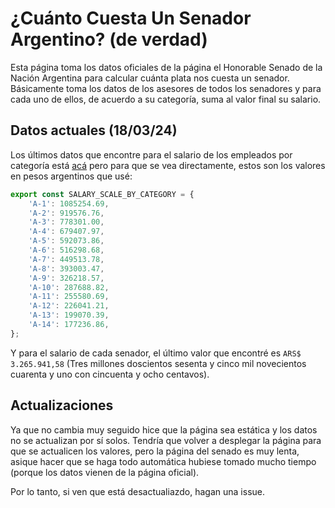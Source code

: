 # ¿Cuánto Cuesta Un Senador Argentino? (de verdad)

Esta página toma los datos oficiales de la página el Honorable Senado de la Nación Argentina para calcular cuánta plata nos cuesta un senador. Básicamente toma los datos de los asesores de todos los senadores y para cada uno de ellos, de acuerdo a su categoría, suma al valor final su salario.

## Datos actuales (18/03/24)

Los últimos datos que encontre para el salario de los empleados por categoría está [acá](https://www.senado.gob.ar/prensa/adjunto/descargarArchivo/tipo/EscalaSalarial) pero para que se vea directamente, estos son los valores en pesos argentinos que usé:
```javascript
export const SALARY_SCALE_BY_CATEGORY = {
	'A-1': 1085254.69,
	'A-2': 919576.76,
	'A-3': 778301.00,
	'A-4': 679407.97,
	'A-5': 592073.86,
	'A-6': 516298.68,
	'A-7': 449513.78,
	'A-8': 393003.47,
	'A-9': 326218.57,
	'A-10': 287688.82,
	'A-11': 255580.69,
	'A-12': 226041.21,
	'A-13': 199070.39,
	'A-14': 177236.86,
};
```

Y para el salario de cada senador, el último valor que encontré es `ARS$ 3.265.941,58` (Tres millones doscientos sesenta y cinco mil novecientos cuarenta y uno con cincuenta y ocho centavos).

## Actualizaciones
Ya que no cambia muy seguido hice que la página sea estática y los datos no se actualizan por sí solos. Tendría que volver a desplegar la página para que se actualicen los valores, pero la página del senado es muy lenta, asique hacer que se haga todo automática hubiese tomado mucho tiempo (porque los datos vienen de la página oficial).

Por lo tanto, si ven que está desactualiazdo, hagan una issue.